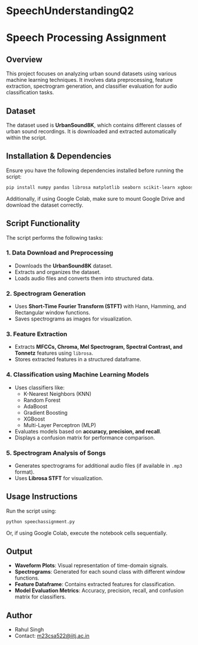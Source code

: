 # SpeechUnderstandingQ2
# Speech Processing Assignment

## Overview
This project focuses on analyzing urban sound datasets using various machine learning techniques. It involves data preprocessing, feature extraction, spectrogram generation, and classifier evaluation for audio classification tasks.

## Dataset
The dataset used is **UrbanSound8K**, which contains different classes of urban sound recordings. It is downloaded and extracted automatically within the script.

## Installation & Dependencies
Ensure you have the following dependencies installed before running the script:

```bash
pip install numpy pandas librosa matplotlib seaborn scikit-learn xgboost
```

Additionally, if using Google Colab, make sure to mount Google Drive and download the dataset correctly.

## Script Functionality
The script performs the following tasks:

### 1. Data Download and Preprocessing
- Downloads the **UrbanSound8K** dataset.
- Extracts and organizes the dataset.
- Loads audio files and converts them into structured data.

### 2. Spectrogram Generation
- Uses **Short-Time Fourier Transform (STFT)** with Hann, Hamming, and Rectangular window functions.
- Saves spectrograms as images for visualization.

### 3. Feature Extraction
- Extracts **MFCCs, Chroma, Mel Spectrogram, Spectral Contrast, and Tonnetz** features using `librosa`.
- Stores extracted features in a structured dataframe.

### 4. Classification using Machine Learning Models
- Uses classifiers like:
  - K-Nearest Neighbors (KNN)
  - Random Forest
  - AdaBoost
  - Gradient Boosting
  - XGBoost
  - Multi-Layer Perceptron (MLP)
- Evaluates models based on **accuracy, precision, and recall**.
- Displays a confusion matrix for performance comparison.

### 5. Spectrogram Analysis of Songs
- Generates spectrograms for additional audio files (if available in `.mp3` format).
- Uses **Librosa STFT** for visualization.

## Usage Instructions
Run the script using:
```bash
python speechassignment.py
```
Or, if using Google Colab, execute the notebook cells sequentially.

## Output
- **Waveform Plots**: Visual representation of time-domain signals.
- **Spectrograms**: Generated for each sound class with different window functions.
- **Feature Dataframe**: Contains extracted features for classification.
- **Model Evaluation Metrics**: Accuracy, precision, recall, and confusion matrix for classifiers.

## Author
- Rahul Singh
- Contact: m23csa522@iitj.ac.in

